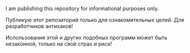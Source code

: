 I am publishing this repository for informational purposes only.

Публикую этот репозиторий только для ознакомительных целей. Для разработчиков антихаков!

Использования этой и других подобных программ может быть незаконной, только на свой страх и риск!
